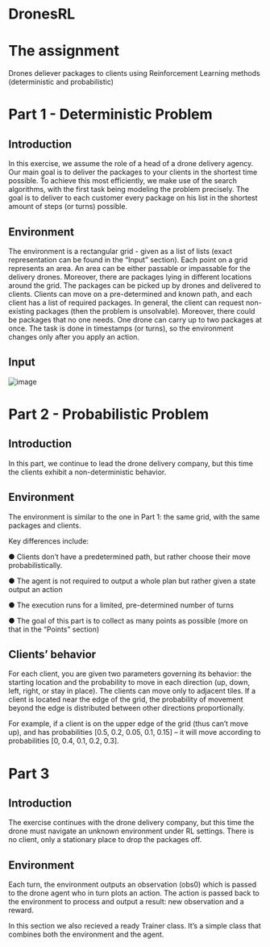 # DronesRL

# The assignment
Drones deliever packages to clients using Reinforcement Learning methods (deterministic and probabilistic)

# Part 1 - Deterministic Problem

## Introduction

In this exercise, we assume the role of a head of a drone delivery agency. Our main goal is to
deliver the packages to your clients in the shortest time possible. To achieve this most efficiently,
we make use of the search algorithms, with the first task being modeling
the problem precisely. The goal is to deliver to each customer every package on his list in the shortest amount of
steps (or turns) possible.

## Environment

The environment is a rectangular grid - given as a list of lists (exact representation can be found
in the “Input” section). Each point on a grid represents an area. An area can be either passable
or impassable for the delivery drones. Moreover, there are packages lying in different locations
around the grid. The packages can be picked up by drones and delivered to clients.
Clients can move on a pre-determined and known path, and each client has a list of required
packages. In general, the client can request non-existing packages (then the problem is
unsolvable). Moreover, there could be packages that no one needs. One drone can carry up to
two packages at once.
The task is done in timestamps (or turns), so the environment changes only after you apply an
action.

## Input 

![image](https://user-images.githubusercontent.com/80041689/178791974-8b1592d0-6c24-44e7-b4a6-22035fe66587.png)

# Part 2 - Probabilistic Problem

## Introduction

In this part, we continue to lead the drone delivery company, but this time the clients
exhibit a non-deterministic behavior.

## Environment
The environment is similar to the one in Part 1: the same grid, with the same packages and
clients.

Key differences include:

● Clients don’t have a predetermined path, but rather choose their move probabilistically.

● The agent is not required to output a whole plan but rather given a state output an action

● The execution runs for a limited, pre-determined number of turns

● The goal of this part is to collect as many points as possible (more on that in the
“Points” section)

## Clients’ behavior

For each client, you are given two parameters governing its behavior: the starting location and
the probability to move in each direction (up, down, left, right, or stay in place). The clients can
move only to adjacent tiles. If a client is located near the edge of the grid, the probability of
movement beyond the edge is distributed between other directions proportionally. 

For example, if a client is on the upper edge of the grid (thus can’t move up), and has probabilities [0.5, 0.2,
0.05, 0.1, 0.15] – it will move according to probabilities [0, 0.4, 0.1, 0.2, 0.3].

# Part 3 

## Introduction

The exercise continues with the drone delivery company, but this time the drone must navigate
an unknown environment under RL settings. There is no client, only a stationary place to drop
the packages off.

## Environment

Each turn, the environment outputs an observation (obs0) which is passed to the drone agent
who in turn plots an action. The action is passed back to the environment to process and output
a result: new observation and a reward.

In this section we also recieved a ready Trainer class. It’s a simple class that combines both the
environment and the agent.
